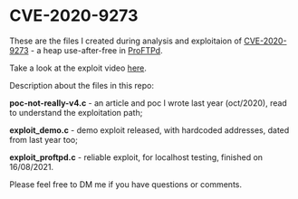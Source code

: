 # CVE-2020-9273

These are the files I created during analysis and exploitaion of [CVE-2020-9273](https://nvd.nist.gov/vuln/detail/CVE-2020-9273) - a heap use-after-free in [ProFTPd](http://www.proftpd.org/).

Take a look at the exploit video [here](https://twitter.com/DUKPT_/status/1344481049934348288).

Description about the files in this repo:

**poc-not-really-v4.c** - an article and poc I wrote last year (oct/2020), read to understand the exploitation path;

**exploit_demo.c** - demo exploit released, with hardcoded addresses, dated from last year too;

**exploit_proftpd.c** - reliable exploit, for localhost testing, finished on 16/08/2021.

Please feel free to DM me if you have questions or comments.

